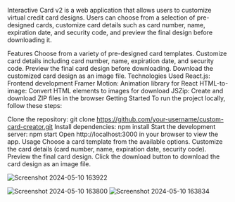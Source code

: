 Interactive Card v2  is a web application that allows users to customize virtual credit card designs. Users can choose from a selection of pre-designed cards, customize card details such as card number, name, expiration date, and security code, and preview the final design before downloading it.

Features
Choose from a variety of pre-designed card templates.
Customize card details including card number, name, expiration date, and security code.
Preview the final card design before downloading.
Download the customized card design as an image file.
Technologies Used
React.js: Frontend development
Framer Motion: Animation library for React
HTML-to-image: Convert HTML elements to images for download
JSZip: Create and download ZIP files in the browser
Getting Started
To run the project locally, follow these steps:

Clone the repository: git clone https://github.com/your-username/custom-card-creator.git
Install dependencies: npm install
Start the development server: npm start
Open http://localhost:3000 in your browser to view the app.
Usage
Choose a card template from the available options.
Customize the card details (card number, name, expiration date, security code).
Preview the final card design.
Click the download button to download the card design as an image file.

![Screenshot 2024-05-10 163922](https://github.com/MishSoft/interactive-card-v2/assets/120841642/f092dcd1-a00f-4253-a1cc-26048716ded3)



![Screenshot 2024-05-10 163800](https://github.com/MishSoft/interactive-card-v2/assets/120841642/7fdfc95e-aac2-4460-8333-58ce7533fad8)
![Screenshot 2024-05-10 163834](https://github.com/MishSoft/interactive-card-v2/assets/120841642/3d23aa8b-9bfc-4509-a7d2-ccbad598b6c3)


